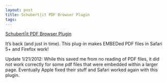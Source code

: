 ```yaml
---
layout: post
title: Schubert|it PDF Browser Plugin
tags: 
---
```

[Schubert|it PDF Browser Plugin][1]

It&#8217;s back (and just in time). This plug-in makes EMBEDed PDF files
in Safari 5+ and Firefox work!

Update 1/21/2012: While this saved me from no reading of PDF files, it did not
work correctly for some pdf files that were embedded within a larger page.
Eventually Apple fixed their stuff and Safari worked again with this plugin.

[1]: http://www.schubert-it.com/pluginpdf/

